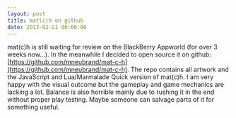 ```yaml
---
layout: post
title: mat(c)h on github
date: 2013-02-21 00:00:00
---
```

mat(c)h is still waiting for review on the BlackBerry Appworld (for over 3 weeks now…). In the meanwhile I decided to open source it on github: [https://github.com/mneubrand/mat-c-h](https://github.com/mneubrand/mat-c-h). The repo contains all artwork and the JavaScript and Lua/Marmalade Quick version of mat(c)h. I am very happy with the visual outcome but the gameplay and game mechanics are lacking a lot. Balance is also horrible mainly due to rushing it in the end without proper play testing. Maybe someone can salvage parts of it for something useful.